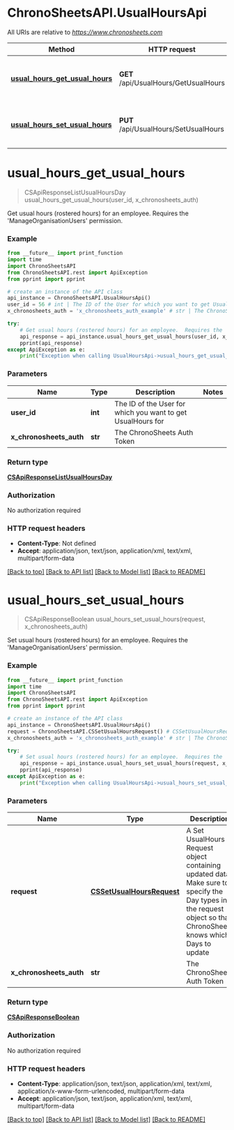 # ChronoSheetsAPI.UsualHoursApi

All URIs are relative to *https://www.chronosheets.com*

Method | HTTP request | Description
------------- | ------------- | -------------
[**usual_hours_get_usual_hours**](UsualHoursApi.md#usual_hours_get_usual_hours) | **GET** /api/UsualHours/GetUsualHours | Get usual hours (rostered hours) for an employee.  Requires the &#39;ManageOrganisationUsers&#39; permission.
[**usual_hours_set_usual_hours**](UsualHoursApi.md#usual_hours_set_usual_hours) | **PUT** /api/UsualHours/SetUsualHours | Set usual hours (rostered hours) for an employee.  Requires the &#39;ManageOrganisationUsers&#39; permission.


# **usual_hours_get_usual_hours**
> CSApiResponseListUsualHoursDay usual_hours_get_usual_hours(user_id, x_chronosheets_auth)

Get usual hours (rostered hours) for an employee.  Requires the 'ManageOrganisationUsers' permission.

### Example
```python
from __future__ import print_function
import time
import ChronoSheetsAPI
from ChronoSheetsAPI.rest import ApiException
from pprint import pprint

# create an instance of the API class
api_instance = ChronoSheetsAPI.UsualHoursApi()
user_id = 56 # int | The ID of the User for which you want to get UsualHours for
x_chronosheets_auth = 'x_chronosheets_auth_example' # str | The ChronoSheets Auth Token

try:
    # Get usual hours (rostered hours) for an employee.  Requires the 'ManageOrganisationUsers' permission.
    api_response = api_instance.usual_hours_get_usual_hours(user_id, x_chronosheets_auth)
    pprint(api_response)
except ApiException as e:
    print("Exception when calling UsualHoursApi->usual_hours_get_usual_hours: %s\n" % e)
```

### Parameters

Name | Type | Description  | Notes
------------- | ------------- | ------------- | -------------
 **user_id** | **int**| The ID of the User for which you want to get UsualHours for | 
 **x_chronosheets_auth** | **str**| The ChronoSheets Auth Token | 

### Return type

[**CSApiResponseListUsualHoursDay**](CSApiResponseListUsualHoursDay.md)

### Authorization

No authorization required

### HTTP request headers

 - **Content-Type**: Not defined
 - **Accept**: application/json, text/json, application/xml, text/xml, multipart/form-data

[[Back to top]](#) [[Back to API list]](../README.md#documentation-for-api-endpoints) [[Back to Model list]](../README.md#documentation-for-models) [[Back to README]](../README.md)

# **usual_hours_set_usual_hours**
> CSApiResponseBoolean usual_hours_set_usual_hours(request, x_chronosheets_auth)

Set usual hours (rostered hours) for an employee.  Requires the 'ManageOrganisationUsers' permission.

### Example
```python
from __future__ import print_function
import time
import ChronoSheetsAPI
from ChronoSheetsAPI.rest import ApiException
from pprint import pprint

# create an instance of the API class
api_instance = ChronoSheetsAPI.UsualHoursApi()
request = ChronoSheetsAPI.CSSetUsualHoursRequest() # CSSetUsualHoursRequest | A Set UsualHours Request object containing updated data.  Make sure to specify the Day types in the request object so that ChronoSheets knows which Days to update
x_chronosheets_auth = 'x_chronosheets_auth_example' # str | The ChronoSheets Auth Token

try:
    # Set usual hours (rostered hours) for an employee.  Requires the 'ManageOrganisationUsers' permission.
    api_response = api_instance.usual_hours_set_usual_hours(request, x_chronosheets_auth)
    pprint(api_response)
except ApiException as e:
    print("Exception when calling UsualHoursApi->usual_hours_set_usual_hours: %s\n" % e)
```

### Parameters

Name | Type | Description  | Notes
------------- | ------------- | ------------- | -------------
 **request** | [**CSSetUsualHoursRequest**](CSSetUsualHoursRequest.md)| A Set UsualHours Request object containing updated data.  Make sure to specify the Day types in the request object so that ChronoSheets knows which Days to update | 
 **x_chronosheets_auth** | **str**| The ChronoSheets Auth Token | 

### Return type

[**CSApiResponseBoolean**](CSApiResponseBoolean.md)

### Authorization

No authorization required

### HTTP request headers

 - **Content-Type**: application/json, text/json, application/xml, text/xml, application/x-www-form-urlencoded, multipart/form-data
 - **Accept**: application/json, text/json, application/xml, text/xml, multipart/form-data

[[Back to top]](#) [[Back to API list]](../README.md#documentation-for-api-endpoints) [[Back to Model list]](../README.md#documentation-for-models) [[Back to README]](../README.md)

